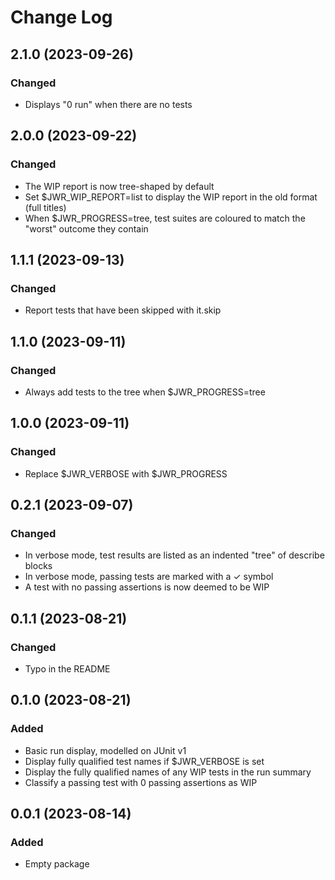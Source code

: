 # Change Log

## 2.1.0 (2023-09-26)

### Changed

* Displays "0 run" when there are no tests

## 2.0.0 (2023-09-22)

### Changed

* The WIP report is now tree-shaped by default
* Set $JWR_WIP_REPORT=list to display the WIP report in the old format (full titles)
* When $JWR_PROGRESS=tree, test suites are coloured to match the "worst" outcome they contain

## 1.1.1 (2023-09-13)

### Changed

* Report tests that have been skipped with it.skip

## 1.1.0 (2023-09-11)

### Changed

* Always add tests to the tree when $JWR_PROGRESS=tree

## 1.0.0 (2023-09-11)

### Changed

* Replace $JWR_VERBOSE with $JWR_PROGRESS

## 0.2.1 (2023-09-07)

### Changed

* In verbose mode, test results are listed as an indented "tree" of describe blocks
* In verbose mode, passing tests are marked with a ✓ symbol
* A test with no passing assertions is now deemed to be WIP

## 0.1.1 (2023-08-21)

### Changed

* Typo in the README

## 0.1.0 (2023-08-21)

### Added

* Basic run display, modelled on JUnit v1
* Display fully qualified test names if $JWR_VERBOSE is set
* Display the fully qualified names of any WIP tests in the run summary
* Classify a passing test with 0 passing assertions as WIP

## 0.0.1 (2023-08-14)

### Added

* Empty package

